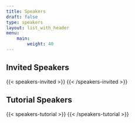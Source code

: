 ```yaml
---
title: Speakers
draft: false
type: speakers
layout: list_with_header
menu:
    main:
        weight: 40
---
```



## Invited Speakers

{{< speakers-invited >}}
{{< /speakers-invited >}}

## Tutorial Speakers
{{< speakers-tutorial >}}
{{< /speakers-tutorial >}}

<!-- ## Online event
{{< button-link label="online conference format" url="/online-conference" icon="link" target="_blank">}} -->
